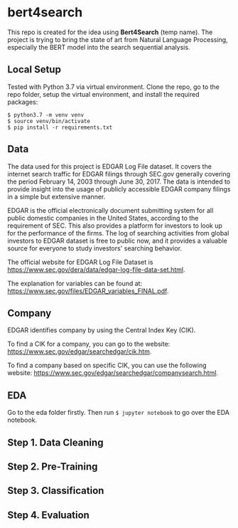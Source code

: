 # bert4search

This repo is created for the idea using __Bert4Search__ (temp name). The project is trying to bring the state of art from Natural Language Processing, especially the BERT model into the search sequential analysis.

## Local Setup

Tested with Python 3.7 via virtual environment. Clone the repo, go to the repo folder, setup the virtual environment, and install the required packages:


```shell
$ python3.7 -m venv venv
$ source venv/bin/activate
$ pip install -r requirements.txt
```

## Data
The data used for this project is EDGAR Log File dataset. It covers the internet search traffic for EDGAR filings through SEC.gov generally covering the period February 14, 2003 through June 30, 2017.  The data is intended to provide insight into the usage of publicly accessible EDGAR company filings in a simple but extensive manner.

EDGAR is the official electronically document submitting system for all public domestic companies in the United States, according to the requirement of SEC. This also provides a platform for investors to look up for the performance of the firms. The log of searching activities from global investors to EDGAR dataset is free to public now, and it provides a valuable source for everyone to study investors' searching behavior.

The official website for EDGAR Log File Dataset is https://www.sec.gov/dera/data/edgar-log-file-data-set.html.  

The explanation for variables can be found at: https://www.sec.gov/files/EDGAR_variables_FINAL.pdf.

## Company
EDGAR identifies company by using the Central Index Key (CIK).

To find a CIK for a company, you can go to the website: https://www.sec.gov/edgar/searchedgar/cik.htm.  

To find a company based on specific CIK, you can use the following website: https://www.sec.gov/edgar/searchedgar/companysearch.html.



## EDA
Go to the eda folder firstly. Then run `$ jupyter notebook` to go over the EDA notebook.


## Step 1. Data Cleaning

## Step 2. Pre-Training

## Step 3. Classification

## Step 4. Evaluation
